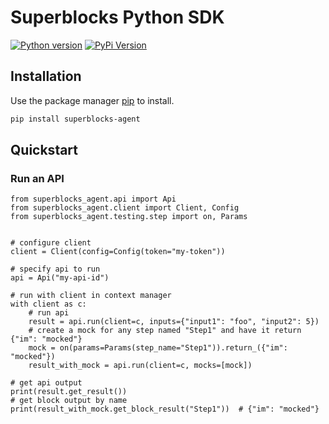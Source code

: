 # Superblocks Python SDK

[![Python version](https://img.shields.io/badge/python-%3E=_3.10-teal.svg)](https://www.python.org/downloads/)
[![PyPi Version](https://img.shields.io/pypi/v/superblocks-agent)](https://pypi.org/project/superblocks-agent/)

## Installation

Use the package manager [pip](https://pip.pypa.io/en/stable/) to install.

```sh
pip install superblocks-agent
```

## Quickstart

### Run an API

```python3
from superblocks_agent.api import Api
from superblocks_agent.client import Client, Config
from superblocks_agent.testing.step import on, Params


# configure client
client = Client(config=Config(token="my-token"))

# specify api to run
api = Api("my-api-id")

# run with client in context manager
with client as c:
    # run api
    result = api.run(client=c, inputs={"input1": "foo", "input2": 5})
    # create a mock for any step named "Step1" and have it return {"im": "mocked"}
    mock = on(params=Params(step_name="Step1")).return_({"im": "mocked"})
    result_with_mock = api.run(client=c, mocks=[mock])

# get api output
print(result.get_result())
# get block output by name
print(result_with_mock.get_block_result("Step1"))  # {"im": "mocked"}

```
